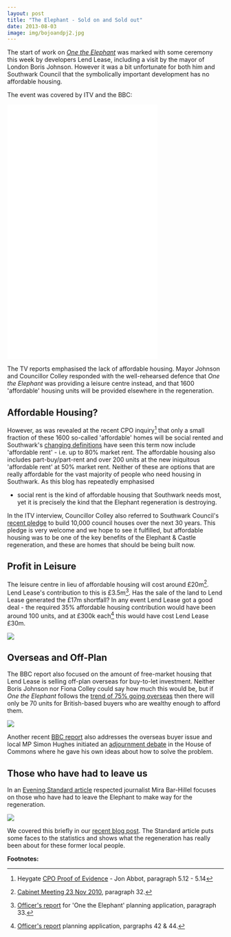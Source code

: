 ```yaml
---
layout: post
title: "The Elephant - Sold on and Sold out"
date: 2013-08-03
image: img/bojoandpj2.jpg
---
```

The start of work on [_One the Elephant_](https://www.london-se1.co.uk/news/view/6463) was marked with some ceremony this week by developers Lend Lease, including a visit by the mayor of London Boris Johnson. However it was a bit unfortunate for both him and Southwark Council that the symbolically important development has no affordable housing. 

The event was covered by ITV and the BBC:
<iframe width="350" height="197" src="//www.youtube.com/embed/c0tgOPOI1IE" frameborder="0" allowfullscreen></iframe>

<iframe width="350" height="197" src="//www.youtube.com/embed/WZRV4KMxuEk" frameborder="0" allowfullscreen></iframe>

<iframe width="350" height="197" src="//www.youtube.com/embed/uRSorzbUH94" frameborder="0" allowfullscreen></iframe>


The TV reports emphasised the lack of affordable housing. Mayor Johnson and Councillor Colley responded with the well-rehearsed defence that _One the Elephant_ was providing a leisure centre instead, and that 1600 'affordable' housing units will be provided elsewhere in the regeneration. 

## Affordable Housing?
However, as was revealed at the recent CPO inquiry[^1] that only a small 
fraction of these 1600 so-called 'affordable' homes will be social rented and 
Southwark's [changing definitions](/redefining-social-rent/) have seen this 
term now include 'affordable rent' - i.e. up to 80% market rent. The affordable 
housing also includes part-buy/part-rent and over 200 units at the new 
iniquitous 'affordable rent' at 50% market rent.  Neither of these are options 
that are really affordable for the vast majority of people who need housing in 
Southwark. As this blog has repeatedly emphasised 
- social rent is the kind of affordable housing that Southwark needs most, yet 
  it is precisely the kind that the Elephant regeneration is destroying.

In the ITV interview, Councillor Colley also referred to Southwark Council's [recent pledge](https://www.southwark.gov.uk/news/article/1301/council_bucks_national_trend_and_promises_vast_increase_in_number_of_council_houses) to build 10,000 council houses over the next 30 years. This pledge is very welcome and we hope to see it fulfilled, but affordable housing was to be one of the key benefits of the Elephant & Castle regeneration, and these are homes that should be being built now.


## Profit in Leisure
The leisure centre in lieu of affordable housing will cost around £20m[^2]. Lend Lease's contribution to this is £3.5m[^3]. Has the sale of the land to Lend Lease generated the £17m shortfall? In any event Lend Lease got a good deal - the required 35% affordable housing contribution would have been around 100 units, and at £300k each[^4] this would have cost Lend Lease £30m.

![](https://www.theconstructionindex.co.uk/public/assets/news_articles/2013/05/1367907090_elephant--castle-leisure-centre---cgi.jpg)


## Overseas and Off-Plan
The BBC report also focused on the amount of free-market housing that Lend Lease is selling off-plan overseas for buy-to-let investment. Neither Boris Johnson nor Fiona Colley could say how much this would be, but if _One the Elephant_ follows the [trend of 75% going overseas](https://www.ft.com/cms/s/0/605cdea2-fb69-11e2-a641-00144feabdc0.html#axzz2auDlY5Ft) then there will only be 70 units for British-based buyers who are wealthy enough to afford them. 

![](https://crappistmartin.github.io/images/TrafalgarPlaceCN.png)
 

Another recent [BBC report](https://youtu.be/7yuT3RlR1Zc) also addresses the overseas buyer issue and local MP Simon Hughes initiated an [adjournment debate](https://www.bbc.co.uk/democracylive/house-of-lords-22992949) in the House of Commons where he gave his own ideas about how to solve the problem. 

## Those who have had to leave us
In an [Evening Standard article](/images/EveningStandardHeygateResidentsForcedOut.pdf) respected journalist Mira Bar-Hillel focuses on those who have had to leave the Elephant to make way for the regeneration.

![](https://crappistmartin.github.io/images/EveningStandardHeygateResidentsForcedOut.png)

We covered this briefly in our [recent blog post](/2013-06-08-the-heygate-diaspora/). The Standard article puts some faces to the statistics and shows what the regeneration has really been about for these former local people. 

__Footnotes:__

[^1]: Heygate <a href="https://www.southwark.gov.uk/download/8171/proofs_of_evidence__jon_abbot__final_proof">CPO Proof of Evidence</a> - Jon Abbot, paragraph 5.12 - 5.14

[^2]: <a href="https://moderngov.southwark.gov.uk/documents/s14160/Elephant%20and%20Castle%20-%20Provision%20of%20a%20New%20Leisure%20Facility.pdf">Cabinet Meeting 23 Nov 2010</a>, paragraph 32.

[^3]: <a href="https://moderngov.southwark.gov.uk/documents/s32824/Report.pdf">Officer's report</a> for 'One the Elephant' planning application, paragraph 33.

[^4]: <a href="https://moderngov.southwark.gov.uk/documents/s32824/Report.pdf">Officer's report</a> planning application, pargraphs 42 & 44.
